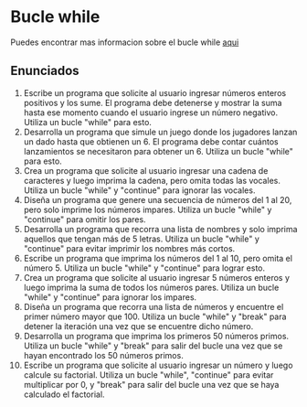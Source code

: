 # Bucle while

Puedes encontrar mas informacion sobre el bucle while [aqui](https://www.develou.com/while-en-kotlin/)

## Enunciados

1. Escribe un programa que solicite al usuario ingresar números enteros positivos y los sume. El programa debe detenerse y mostrar la suma hasta ese momento cuando el usuario ingrese un número negativo. Utiliza un bucle "while" para esto.
2. Desarrolla un programa que simule un juego donde los jugadores lanzan un dado hasta que obtienen un 6. El programa debe contar cuántos lanzamientos se necesitaron para obtener un 6. Utiliza un bucle "while" para esto.
3. Crea un programa que solicite al usuario ingresar una cadena de caracteres y luego imprima la cadena, pero omita todas las vocales. Utiliza un bucle "while" y "continue" para ignorar las vocales.
4. Diseña un programa que genere una secuencia de números del 1 al 20, pero solo imprime los números impares. Utiliza un bucle "while" y "continue" para omitir los pares.
5. Desarrolla un programa que recorra una lista de nombres y solo imprima aquellos que tengan más de 5 letras. Utiliza un bucle "while" y "continue" para evitar imprimir los nombres más cortos.
6. Escribe un programa que imprima los números del 1 al 10, pero omita el número 5. Utiliza un bucle "while" y "continue" para lograr esto.
7. Crea un programa que solicite al usuario ingresar 5 números enteros y luego imprima la suma de todos los números pares. Utiliza un bucle "while" y "continue" para ignorar los impares.
8. Diseña un programa que recorra una lista de números y encuentre el primer número mayor que 100. Utiliza un bucle "while" y "break" para detener la iteración una vez que se encuentre dicho número.
9. Desarrolla un programa que imprima los primeros 50 números primos. Utiliza un bucle "while" y "break" para salir del bucle una vez que se hayan encontrado los 50 números primos.
10. Escribe un programa que solicite al usuario ingresar un número y luego calcule su factorial. Utiliza un bucle "while", "continue" para evitar multiplicar por 0, y "break" para salir del bucle una vez que se haya calculado el factorial.